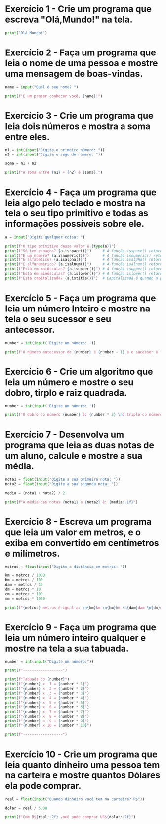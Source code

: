 # Exercício 1 - Crie um programa que escreva "Olá,Mundo!" na tela.

```py
print("Olá Mundo!")
```

# Exercício 2 - Faça um programa que leia o nome de uma pessoa e mostre uma mensagem de boas-vindas.

```py
name = input("Qual é seu nome? ")

print(f"É um prazer conhecer você, {name}!")
```

# Exercício 3 - Crie um programa que leia dois números e mostra a soma entre eles.

```py
n1 = int(input("Digite o primeiro número: "))
n2 = int(input("Digite o segundo número: "))

soma = n1 + n2

print(f"A soma entre {n1} + {n2} é {soma}.")
```

# Exercício 4 - Faça um programa que leia algo pelo teclado e mostra na tela o seu tipo primitivo e todas as informações possíveis sobre ele.

```py
a = input("Digite qualquer coisa: ")

print(f"O tipo primitivo desse valor é {type(a)}")
print(f"Só tem espaços? {a.isspace()}")     # A função isspace() retorna True se todos os caracteres da string são espaços
print(f"É um número? {a.isnumeric()}")      # A função isnumeric() retorna True se todos os caracteres da string são numéricos
print(f"É alfabético? {a.isalpha()}")       # A função isalpha() retorna True se todos os caracteres da string são alfabéticos
print(f"É alfanumérico? {a.isalnum()}")     # A função isalnum() retorna True se todos os caracteres da string são alfanuméricos
print(f"Está em maiúsculas? {a.isupper()}") # A função isupper() retorna True se todos os caracteres da string são maiúsculos
print(f"Está em minúsculas? {a.islower()}") # A função islower() retorna True se todos os caracteres da string são minúsculos
print(f"Está capitalizada? {a.istitle()}")  # Capitalizada é quando a primeira letra é maiúscula e as outras são minúsculas
```

# Exercício 5 - Faça um programa que leia um número Inteiro e mostre na tela o seu sucessor e seu antecessor.

```py
number = int(input('Digite um número: '))

print(f'O número antecessor de {number} é {number - 1} e o sucessor é {number + 1}')
```

# Exercício 6 - Crie um algoritmo que leia um número e mostre o seu dobro, tirplo e raiz quadrada.

```py
number = int(input('Digite um número: '))

print(f'O dobro do número {number} é: {number * 2} \nO triplo do número {number} é: {number * 3} \nA raiz quadrada do número {number} é: {number ** 0.5:.2f}')  # Na potência posso usar a função pow(number, 0.5)
```

# Exercício 7 - Desenvolva um programa que leia as duas notas de um aluno, calcule e mostre a sua média.

```py
nota1 = float(input("Digite a sua primeira nota: "))
nota2 = float(input("Digite a sua segunda nota: "))

media = (nota1 + nota2) / 2

print(f"A média das notas {nota1} e {nota2} é: {media:.1f}")
```

# Exercício 8 - Escreva um programa que leia um valor em metros, e o exiba em convertido em centímetros e milímetros.

```py
metros = float(input("Digite a distância em metros: "))

km = metros / 1000
hm = metros / 100
dam = metros / 10
dm = metros * 10
cm = metros * 100
mm = metros * 1000

print(f"{metros} metros é igual a: \n{km}km \n{hm}hm \n{dam}dam \n{dm}dm \n{cm}cm \n{mm}mm")
```

# Exercício 9 - Faça um programa que leia um número inteiro qualquer e mostre na tela a sua tabuada.

```py
number = int(input("Digite um número:"))

print(f"------------------")

print(f"Tabuada do {number}")
print(f"{number} x  1 = {number * 1}")
print(f"{number} x  2 = {number * 2}")
print(f"{number} x  3 = {number * 3}")
print(f"{number} x  4 = {number * 4}")
print(f"{number} x  5 = {number * 5}")
print(f"{number} x  6 = {number * 6}")
print(f"{number} x  7 = {number * 7}")
print(f"{number} x  8 = {number * 8}")
print(f"{number} x  9 = {number * 9}")
print(f"{number} x 10 = {number * 10}")

print(f"------------------")
```

# Exercício 10 - Crie um programa que leia quanto dinheiro uma pessoa tem na carteira e mostre quantos Dólares ela pode comprar.

```py
real = float(input("Quando dinheiro você tem na carteira? R$"))

dolar = real / 5.00

print(f"Com R${real:.2f} você pode comprar US${dolar:.2f}")
```